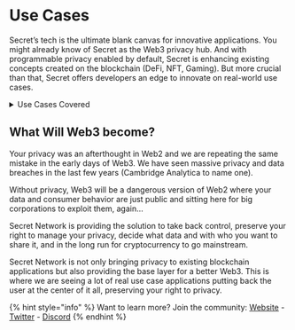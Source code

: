 # Use Cases

Secret’s tech is the ultimate blank canvas for innovative applications. You might already know of Secret as the Web3 privacy hub. And with programmable privacy enabled by default, Secret is enhancing existing concepts created on the blockchain (DeFi, NFT, Gaming). But more crucial than that, Secret offers developers an edge to innovate on real-world use cases.

<details>

<summary>Use Cases Covered</summary>

[Decentralized Finance (DeFi)](decentralized-finance-defi.md)

[Art And Digital Media](art-and-digital-media.md)

[Gaming](gaming.md)

[Data Privacy](data-privacy.md)

[Payments And Transactions](payments-and-transactions.md)

[Communication](communication.md)

</details>

## What Will Web3 become?

Your privacy was an afterthought in Web2 and we are repeating the same mistake in the early days of Web3. We have seen massive privacy and data breaches in the last few years (Cambridge Analytica to name one).

Without privacy, Web3 will be a dangerous version of Web2 where your data and consumer behavior are just public and sitting here for big corporations to exploit them, again…

Secret Network is providing the solution to take back control, preserve your right to manage your privacy, decide what data and with who you want to share it, and in the long run for cryptocurrency to go mainstream.

Secret Network is not only bringing privacy to existing blockchain applications but also providing the base layer for a better Web3. This is where we are seeing a lot of real use case applications putting back the user at the center of it all, preserving your right to privacy.

{% hint style="info" %}
Want to learn more? Join the community: [Website](https://scrt.network/) - [Twitter](https://twitter.com/SecretNetwork) - [Discord](https://scrt.network/discord/)
{% endhint %}
